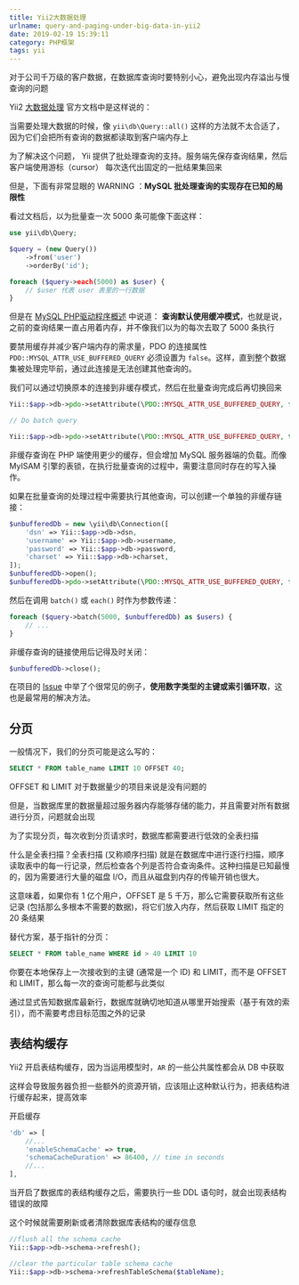 ```yaml
---
title: Yii2大数据处理
urlname: query-and-paging-under-big-data-in-yii2
date: 2019-02-19 15:39:11
category: PHP框架
tags: yii
---
```


对于公司千万级的客户数据，在数据库查询时要特别小心，避免出现内存溢出与慢查询的问题

<!-- more -->

Yii2 [大数据处理](https://www.yiiframework.com/doc/guide/2.0/en/db-query-builder#batch-query) 官方文档中是这样说的：

当需要处理大数据的时候，像 `yii\db\Query::all()` 这样的方法就不太合适了， 因为它们会把所有查询的数据都读取到客户端内存上

为了解决这个问题， Yii 提供了批处理查询的支持。服务端先保存查询结果，然后客户端使用游标（cursor） 每次迭代出固定的一批结果集回来

但是，下面有非常显眼的 WARNING ：**MySQL 批处理查询的实现存在已知的局限性**

看过文档后，以为批量查一次 5000 条可能像下面这样：

```php
use yii\db\Query;

$query = (new Query())
    ->from('user')
    ->orderBy('id');

foreach ($query->each(5000) as $user) {
    // $user 代表 user 表里的一行数据
}
```

但是在 [MySQL PHP驱动程序概述](https://secure.php.net/manual/en/mysqlinfo.concepts.buffering.php) 中说道： **查询默认使用缓冲模式**，也就是说，之前的查询结果一直占用着内存，并不像我们以为的每次去取了 5000 条执行

要禁用缓存并减少客户端内存的需求量，PDO 的连接属性 `PDO::MYSQL_ATTR_USE_BUFFERED_QUERY` 必须设置为 `false`。这样，直到整个数据集被处理完毕前，通过此连接是无法创建其他查询的。

我们可以通过切换原本的连接到非缓存模式，然后在批量查询完成后再切换回来

```php
Yii::$app->db->pdo->setAttribute(\PDO::MYSQL_ATTR_USE_BUFFERED_QUERY, false);

// Do batch query

Yii::$app->db->pdo->setAttribute(\PDO::MYSQL_ATTR_USE_BUFFERED_QUERY, true);
```

非缓存查询在 PHP 端使用更少的缓存，但会增加 MySQL 服务器端的负载。而像 MyISAM 引擎的表锁，在执行批量查询的过程中，需要注意同时存在的写入操作。

如果在批量查询的处理过程中需要执行其他查询，可以创建一个单独的非缓存链接：

```php
$unbufferedDb = new \yii\db\Connection([
    'dsn' => Yii::$app->db->dsn,
    'username' => Yii::$app->db->username,
    'password' => Yii::$app->db->password,
    'charset' => Yii::$app->db->charset,
]);
$unbufferedDb->open();
$unbufferedDb->pdo->setAttribute(\PDO::MYSQL_ATTR_USE_BUFFERED_QUERY, false);
```

然后在调用 `batch()` 或 `each()` 时作为参数传递：

```php
foreach ($query->batch(5000, $unbufferedDb) as $users) {
    // ...
}
```

非缓存查询的链接使用后记得及时关闭：

```php
$unbufferedDb->close();
```

在项目的 [Issue](https://github.com/yiisoft/yii2/issues/8420#issuecomment-296109257) 中举了个很常见的例子，**使用数字类型的主键或索引循环取**，这也是最常用的解决方法。


## 分页

一般情况下，我们的分页可能是这么写的：

```sql
SELECT * FROM table_name LIMIT 10 OFFSET 40;
```

OFFSET 和 LIMIT 对于数据量少的项目来说是没有问题的

但是，当数据库里的数据量超过服务器内存能够存储的能力，并且需要对所有数据进行分页，问题就会出现

为了实现分页，每次收到分页请求时，数据库都需要进行低效的全表扫描

什么是全表扫描？全表扫描 (又称顺序扫描) 就是在数据库中进行逐行扫描，顺序读取表中的每一行记录，然后检查各个列是否符合查询条件。这种扫描是已知最慢的，因为需要进行大量的磁盘 I/O，而且从磁盘到内存的传输开销也很大。

这意味着，如果你有 1 亿个用户，OFFSET 是 5 千万，那么它需要获取所有这些记录 (包括那么多根本不需要的数据)，将它们放入内存，然后获取 LIMIT 指定的 20 条结果

替代方案，基于指针的分页：

```sql
SELECT * FROM table_name WHERE id > 40 LIMIT 10
```

你要在本地保存上一次接收到的主键 (通常是一个 ID) 和 LIMIT，而不是 OFFSET 和 LIMIT，那么每一次的查询可能都与此类似

通过显式告知数据库最新行，数据库就确切地知道从哪里开始搜索（基于有效的索引），而不需要考虑目标范围之外的记录

## 表结构缓存

Yii2 开启表结构缓存，因为当运用模型时，`AR` 的一些公共属性都会从 DB 中获取

这样会导致服务器负担一些额外的资源开销，应该阻止这种默认行为，把表结构进行缓存起来，提高效率

开启缓存

```php
'db' => [
    //...
    'enableSchemaCache' => true,
    'schemaCacheDuration' => 86400, // time in seconds
    //...
],
```

当开启了数据库的表结构缓存之后，需要执行一些 DDL 语句时，就会出现表结构错误的故障

这个时候就需要刷新或者清除数据库表结构的缓存信息

```php
//flush all the schema cache
Yii::$app->db->schema->refresh();

//clear the particular table schema cache
Yii::$app->db->schema->refreshTableSchema($tableName);
```
